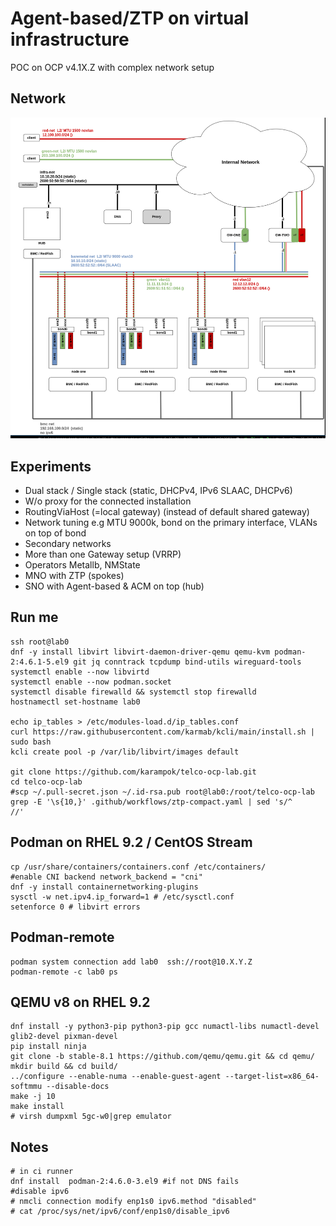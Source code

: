 # Agent-based/ZTP on virtual infrastructure

POC on OCP v4.1X.Z with complex network setup

## Network

![net-diagram](net-diagram.png)

## Experiments

- Dual stack / Single stack (static, DHCPv4, IPv6 SLAAC, DHCPv6)
- W/o proxy for the connected installation
- RoutingViaHost (=local gateway) (instead of default shared gateway)
- Network tuning e.g MTU 9000k, bond on the primary interface, VLANs on top of bond
- Secondary networks
- More than one Gateway setup (VRRP)
- Operators Metallb, NMState
- MNO with ZTP (spokes)
- SNO with Agent-based & ACM on top (hub)

## Run me

```
ssh root@lab0
dnf -y install libvirt libvirt-daemon-driver-qemu qemu-kvm podman-2:4.6.1-5.el9 git jq conntrack tcpdump bind-utils wireguard-tools
systemctl enable --now libvirtd
systemctl enable --now podman.socket
systemctl disable firewalld && systemctl stop firewalld
hostnamectl set-hostname lab0

echo ip_tables > /etc/modules-load.d/ip_tables.conf
curl https://raw.githubusercontent.com/karmab/kcli/main/install.sh | sudo bash
kcli create pool -p /var/lib/libvirt/images default

git clone https://github.com/karampok/telco-ocp-lab.git
cd telco-ocp-lab
#scp ~/.pull-secret.json ~/.id-rsa.pub root@lab0:/root/telco-ocp-lab
grep -E '\s{10,}' .github/workflows/ztp-compact.yaml | sed 's/^          //'
```

## Podman on RHEL 9.2 / CentOS Stream

```
cp /usr/share/containers/containers.conf /etc/containers/
#enable CNI backend network_backend = "cni"
dnf -y install containernetworking-plugins
sysctl -w net.ipv4.ip_forward=1 # /etc/sysctl.conf
setenforce 0 # libvirt errors

```

## Podman-remote

```
podman system connection add lab0  ssh://root@10.X.Y.Z
podman-remote -c lab0 ps
```

## QEMU v8 on RHEL 9.2

```
dnf install -y python3-pip python3-pip gcc numactl-libs numactl-devel glib2-devel pixman-devel
pip install ninja
git clone -b stable-8.1 https://github.com/qemu/qemu.git && cd qemu/
mkdir build && cd build/
../configure --enable-numa --enable-guest-agent --target-list=x86_64-softmmu --disable-docs
make -j 10
make install
# virsh dumpxml 5gc-w0|grep emulator
```


## Notes

```
# in ci runner
dnf install  podman-2:4.6.0-3.el9 #if not DNS fails
#disable ipv6
# nmcli connection modify enp1s0 ipv6.method "disabled"
# cat /proc/sys/net/ipv6/conf/enp1s0/disable_ipv6
```
